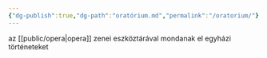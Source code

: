 ```yaml
---
{"dg-publish":true,"dg-path":"oratórium.md","permalink":"/oratorium/"}
---
```


az [[public/opera\|opera]] zenei eszköztárával mondanak el egyházi történeteket